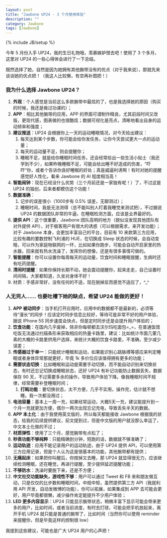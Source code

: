 ```yaml
---
layout: post
title: "Jawbone UP24 - 3 个月使用体验"
description: ""
category: Jawbone
tags: [Jawbone]
---
```

{% include JB/setup %}

今年 5 月份入手 UP24，我的生日礼物哦，羡慕嫉妒恨去吧！使用了 3 个多月，这里对 UP24 的一些心得体会进行了一下总结。

既然选择了她，自然是因为她拥有其他腕带没有的优点（对于我来说），那就先来谈谈她的优点把！（我这人比较懒，有空再补图把！）

### 我为什么选择 Jawbone UP24？

1. **外观**：个人感觉是当前这么多款腕带中最炫的了，也是我选择她的原因（购买的时候，我还是做过功课的）；
2. **APP**：相比其他腕带的应用，APP 的界面可谓制作精良，尤其前段时间又改版，更现代感，图表做的也很酷炫；数据可视化是亮点，清晰地看出自身的运动频率和强度；
3. **建议推送**：UP24 会根据你上一天的运动睡眠情况，对今天给出建议：
	1. 每天达到某个步数，你可能会给你发任务，让你今天尝试更大一点的运动量；
	2. 每天的运动量不足，则会提醒你；
	3. 睡眠不足，就是给你睡眠时间任务，还会经常给出一些生活小贴士（我还学到不少），如果昨晚睡眠不足，可能会给出睡不好造成的伤害，“吓吓“你，或者个告诉你良好睡眠的好处；真是威逼利诱啊！有时对她的提醒感觉好人性化，看来 Jawbone 的 AI 程度相当高！
4. **智能闹钟**：现在已经没什么优势（三个月前还是一家独有呢！）了，不过这是 UP24 的独创，后来者都模仿这个功能！
5. **数据准确**：
	1. 记步的误差很小（1000步有 0.5% 误差，无聊测过）；
	2. 睡眠时间，我是无法测得（总不能叫别人盯着我睡觉来测试把），不过据说 UP24 的数据团队非常的牛逼，在睡眠检测方面，应该是业界最好的。
6. **提供 API**：这个很重要，Jawbone 团队高明的地方（貌似没发现其他团队有对外提供 API），对于极客用户有很大的诱惑（可以根据需求，来开发功能）；对于 Jawbone 本身，会更加丰富自己的平台，目前有 10 来款第三方应用，比较有趣的要数控制飞利浦的 HUE，在切换成 Sleep 状态的时候，会自动变暗，可以作为家庭物联网的一环，比如如果你跑步，可能会自动开启家里的热水器，回来就有热水洗澡了，发挥你的想像，还是有很多事情可做的。
7. **智能提醒**：你可以设置你每周每天的运动量，饮食时间和睡眠提醒，生病时还有吃药提醒。
8. **清闲时提醒**：如果你保持长期不动，她会震动提醒你，起来走走，自己设置时间间隔，大家都知道，久坐对身体不好！
9. 材质：手感非常好，没有任何的不适，现在脱掉反而感觉不适应了，^_^

### 人无完人…… 也要吐槽下她的缺点，希望 UP24 能做的更好！

1. **APP 被动同步**：当手机打开应用时，应用中的数据都不是最新的，必须等待“漫长“的同步！应该定时同步信息比较好，等待可是非常不好的用户体验，据说 IPhone 5S 同步速度会快点，但是定时同步还是会提升用户体验的；
2. **饮食功能**：在国内几乎废掉，除非你每顿都去沃尔玛吃面包=_=，在普通饭馆吃饭无法通过扫描条形来获取相应的热量卡路里，建议：比如统计市面几葷几素的大概的卡路里供用户选择，来统计大概的饮食卡路里，不准确，至少减少误差；
3. **传感器过于单一**：只能统计睡眠和运动，如果能识别心跳脉搏等感应来判定睡眠或者身体异常那就更好，毕竟 1k 多价位应该值得拥有更多的功能；
4. **需要状态切换**：比如睡眠和运动是需要手动切换，而不能自动识别来切换状态，有时还忘记切换成睡眠状态，还好 UP24 有补记功能防止数据丢失，数据保存 90 天，不过需要多余的操作，导致用户体验下降。像我睡眠时间不规律，经常需要补登睡眠时间；
	1. 	**打盹功能**：要切换状态，太不方便，几乎不实用，操作完，估计就不想睡。我一次都没用过；
5. **电池容量**：基本上一周一充，如果经常运动，大概5天一充，建议能提升到一个月一充就更加方便，偶尔一两次出现忘记充电，导致丢失半天的数据。
6. **APP 本土化**：由于我使用英文版的，所以每天都能接收 Jawbone 根据我的状态，给我的后续提供建议，前文提到过，但是中文版的用户就没那么幸运了，中文本土化做的不过；
7. **材质弹性**：使用了三个月，感觉腕带有点松了；
8. **秒表功能不够纯粹**：只能精确到分钟，短跑的话，数据就不够准确了；
9. **运动轨迹**：应用不能记录用户的运动轨迹，由于 UP24 提供 API，可以使用第三方应用记录，但是个人认为这是很基本的功能，其他腕带都有提供；
10. **无痛起床**：如果把你叫醒后，你按掉又去睡，那 UP24 就显得很无力，应该继续检测睡眠，还在睡觉，再进行提醒，至少提供延迟提醒功能；
11. **不够防水**：洗澡时要脱下来，还是不方便；
12. **中文社交功能缺失，游戏性不够**：用户可以通过 Tweet 和 FB 来和朋友做互动，只是仅仅的比步数和睡眠时间，中规中矩，虽然提供第三方 API（我就利用 API 开发，自动发微博的功能），你可以拓展，如果集成到 APP 去可能会更好，用户毕竟都很懒，减少操作肯定能提升不少用户体验；
13. **LED 更多内容显示**：UP24 只能显示腕带状态，稍微丰富下显示可能会带来更多的用户，比如时间，或者当前进度，有时去打球，可能会把手机放起来，离开手机 UP24 就只能是普通的腕带了，比如时间（当然你可以使用 reminder 来提醒你，但是毕竟这样的控制很 low）

我提到这些建议，可能也是广大 UP24 用户的心声把！

